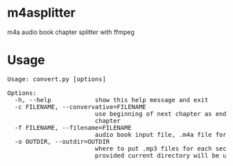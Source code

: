m4asplitter
===========

m4a audio book chapter splitter with ffmpeg

Usage
==========
<pre>Usage: convert.py [options]

Options:
  -h, --help            show this help message and exit
  -c FILENAME, --convervative=FILENAME
                        use beginning of next chapter as end for previous
                        chapter
  -f FILENAME, --filename=FILENAME
                        audio book input file, .m4a file for example
  -o OUTDIR, --outdir=OUTDIR
                        where to put .mp3 files for each section, if not
                        provided current directory will be used
</pre>